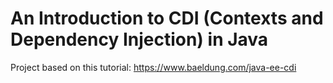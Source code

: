 # An Introduction to CDI (Contexts and Dependency Injection) in Java

Project based on this tutorial: https://www.baeldung.com/java-ee-cdi
